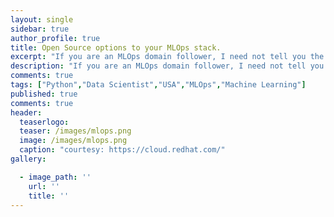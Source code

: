 ```yaml
---
layout: single
sidebar: true
author_profile: true
title: Open Source options to your MLOps stack.
excerpt: "If you are an MLOps domain follower, I need not tell you the explosion we have been witnessing in this field."
description: "If you are an MLOps domain follower, I need not tell you the explosion we have been witnessing in this field. The field is growing leaps and bounds. Startups are securing seed fundings like never before."
comments: true
tags: ["Python","Data Scientist","USA","MLOps","Machine Learning"]
published: true
comments: true
header:
  teaserlogo:
  teaser: /images/mlops.png
  image: /images/mlops.png
  caption: "courtesy: https://cloud.redhat.com/"
gallery:

  - image_path: ''
    url: ''
    title: ''
---
```


